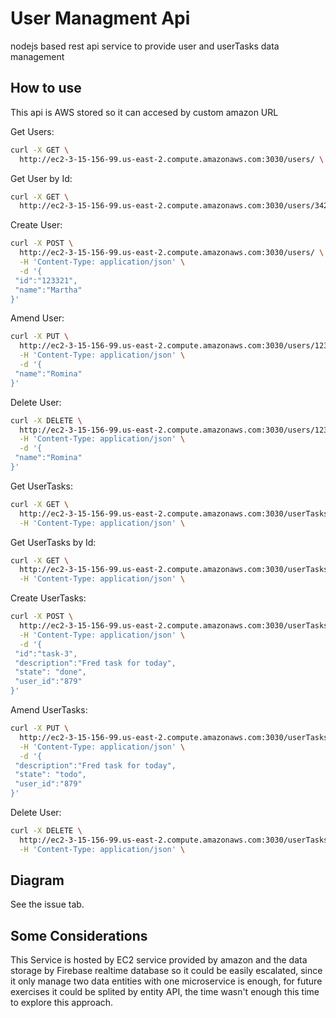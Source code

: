 # User Managment Api

nodejs based rest api service to provide user and userTasks data management

## How to use

This api is AWS stored so it can accesed by custom amazon URL

Get Users:

```bash
curl -X GET \
  http://ec2-3-15-156-99.us-east-2.compute.amazonaws.com:3030/users/ \

```

Get User by Id:

```bash
curl -X GET \
  http://ec2-3-15-156-99.us-east-2.compute.amazonaws.com:3030/users/342 \
```

Create User:

```bash
curl -X POST \
  http://ec2-3-15-156-99.us-east-2.compute.amazonaws.com:3030/users/ \
  -H 'Content-Type: application/json' \
  -d '{
 "id":"123321",
 "name":"Martha"
}'
```

Amend User:

```bash
curl -X PUT \
  http://ec2-3-15-156-99.us-east-2.compute.amazonaws.com:3030/users/123321 \
  -H 'Content-Type: application/json' \
  -d '{
 "name":"Romina"
}'
```

Delete User:

```bash
curl -X DELETE \
  http://ec2-3-15-156-99.us-east-2.compute.amazonaws.com:3030/users/123321 \
  -H 'Content-Type: application/json' \
  -d '{
 "name":"Romina"
}'
```

Get UserTasks:

```bash
curl -X GET \
  http://ec2-3-15-156-99.us-east-2.compute.amazonaws.com:3030/userTasks \
  -H 'Content-Type: application/json' \

```

Get UserTasks by Id:

```bash
curl -X GET \
  http://ec2-3-15-156-99.us-east-2.compute.amazonaws.com:3030/userTasks/task-2 \
  -H 'Content-Type: application/json' \
```

Create UserTasks:

```bash
curl -X POST \
  http://ec2-3-15-156-99.us-east-2.compute.amazonaws.com:3030/userTasks \
  -H 'Content-Type: application/json' \
  -d '{
 "id":"task-3",
 "description":"Fred task for today",
 "state": "done",
 "user_id":"879"
}'
```

Amend UserTasks:

```bash
curl -X PUT \
  http://ec2-3-15-156-99.us-east-2.compute.amazonaws.com:3030/userTasks/task-3 \
  -H 'Content-Type: application/json' \
  -d '{
 "description":"Fred task for today",
 "state": "todo",
 "user_id":"879"
}'
```

Delete User:

```bash
curl -X DELETE \
  http://ec2-3-15-156-99.us-east-2.compute.amazonaws.com:3030/userTasks/task-3 \
  -H 'Content-Type: application/json' \
```



## Diagram
See the issue tab.

## Some Considerations
This Service is hosted by EC2 service provided by amazon and the data storage by Firebase realtime database so it could be easily escalated, since it only manage two data entities with one microservice is enough, for future exercises it could be splited by entity API, the time wasn't enough this time to explore this approach.
